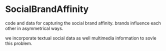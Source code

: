 SocialBrandAffinity
========================
code and data for capturing the social brand affinity. brands influence each other in asymmetrical ways.

we incorporate textual social data as well multimedia information to sovle this problem.
